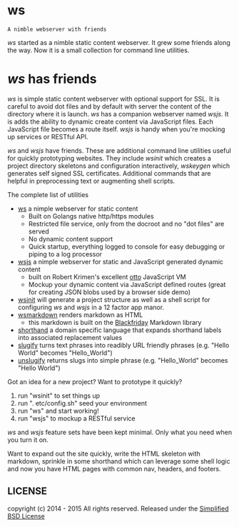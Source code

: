 ws
==

    A nimble webserver with friends

_ws_ started as a nimble static content webserver. It grew some friends along the way.  Now it is a small collection for command line utilities.

# _ws_ has friends

_ws_ is simple static content webserver with optional support for SSL. It is careful to avoid dot files and by default with server the content of the directory where it is launch. _ws_ has a companion webserver named _wsjs_. It is adds the ability to dynamic create content via JavaScript files.  Each JavaScript file becomes a route itself. _wsjs_ is handy when you're mocking up services or RESTful API.

_ws_ and _wsjs_ have friends. These are additional command line utilities useful for quickly prototyping websites. They include _wsinit_ which creates a project directory skeletons and configuration interactively, _wskeygen_ which generates self signed SSL certificates. Additional commands that are helpful in preprocessing text or augmenting shell scripts.

The complete list of utilities

+ [ws](doc/ws.md) a nimple webserver for static content
    + Built on Golangs native http/https modules
    + Restricted file service, only from the docroot and no "dot files" are served
    + No dynamic content support 
    + Quick startup, everything logged to console for easy debugging or piping to a log processor
+ [wsjs](doc/wsjs.md) a nimple webserver for static and JavaScript generated dynamic content
    + built on Robert Krimen's excellent [otto](https://github.com/robertkrimen/otto) JavaScript VM
    + Mockup your dynamic content via JavaScript defined routes (great for creating JSON blobs used by a browser side demo)
+ [wsinit](document) will generate a project structure as well as a shell script for configuring _ws_ and _wsjs_ in a 12 factor app manor.
+ [wsmarkdown](doc/wsmarkdown.md) renders markdown as HTML
    + this markdown is built on the [Blackfriday](https://github.com/russross/blackfriday) Markdown library
+ [shorthand](doc/shorthand.md) a domain specific language that expands shorthand labels into associated replacement values
+ [slugify](doc/slugify.md) turns text phrases into readibly URL friendly phrases (e.g. "Hello World" becomes "Hello_World")
+ [unslugify](doc/unslugify.md) returns slugs into simple phrase (e.g. "Hello_World" becomes "Hello World")

Got an idea for a new project? Want to prototype it quickly? 

1. run "wsinit" to set things up
2. run ". etc/config.sh" seed your environment
3. run "ws" and start working!
4. run "wsjs" to mockup a RESTful service

_ws_ and _wsjs_ feature sets have been kept minimal. Only what you need when you turn it on.

Want to expand out the site quickly, write the HTML skeleton with
markdown, sprinkle in some shorthand which can leverage some shell logic
and now you have HTML pages with common nav, headers, and footers.

## LICENSE

copyright (c) 2014 - 2015 All rights reserved.
Released under the [Simplified BSD License](http://opensource.org/licenses/bsd-license.php)

